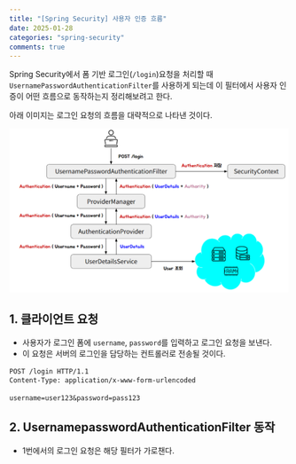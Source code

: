 ```yaml
---
title: "[Spring Security] 사용자 인증 흐름"
date: 2025-01-28
categories: "spring-security"
comments: true
---
```


Spring Security에서 폼 기반 로그인(`/login`)요청을 처리할 때 `UsernamePasswordAuthenticationFilter`를 사용하게 되는데 이 필터에서 사용자 인증이 어떤 흐름으로 동작하는지 정리해보려고 한다.

아래 이미지는 로그인 요청의 흐름을 대략적으로 나타낸 것이다.

<p>
    <img src="/assets/images/tech/spring-security/authentication-flow/1.png">
</p>

## 1. 클라이언트 요청

- 사용자가 로그인 폼에 `username`, `password`를 입력하고 로그인 요청을 보낸다.
- 이 요청은 서버의 로그인을 담당하는 컨트롤러로 전송될 것이다.

```http
POST /login HTTP/1.1
Content-Type: application/x-www-form-urlencoded

username=user123&password=pass123
```

## 2. UsernamepasswordAuthenticationFilter 동작

- 1번에서의 로그인 요청은 해당 필터가 가로챈다.

